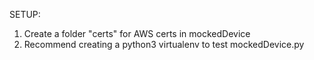 SETUP:

1. Create a folder "certs" for AWS certs in mockedDevice
2. Recommend creating a python3 virtualenv to test mockedDevice.py
